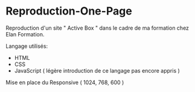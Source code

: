# Reproduction-One-Page
Reproduction d'un site " Active Box " dans le cadre de ma formation chez Elan Formation.

Langage utilisés:
- HTML
- CSS
- JavaScript ( légère introduction de ce langage pas encore appris )

Mise en place du Responsive ( 1024, 768, 600 )
